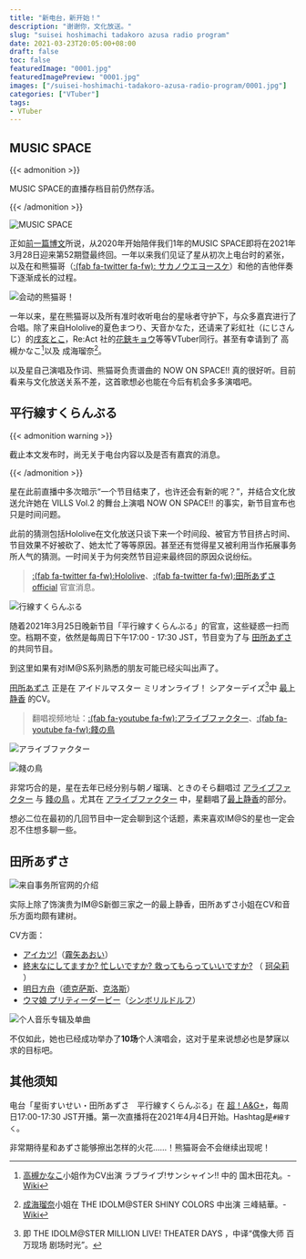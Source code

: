 ```yaml
---
title: "新电台，新开始！"
description: "谢谢你，文化放送。"
slug: "suisei hoshimachi tadakoro azusa radio program"
date: 2021-03-23T20:05:00+08:00
draft: false
toc: false
featuredImage: "0001.jpg"
featuredImagePreview: "0001.jpg"
images: ["/suisei-hoshimachi-tadakoro-azusa-radio-program/0001.jpg"]
categories: ["VTuber"]
tags:
- VTuber
---
```


## MUSIC SPACE

{{< admonition >}}

MUSIC SPACE的直播存档目前仍然存活。

{{< /admonition >}}

![MUSIC SPACE](/happy-birthday-suisei/0003.jpg "星街すいせい MUSIC SPACE")

正如[前一篇博文](/happy-birthday-suisei/)所说，从2020年开始陪伴我们1年的MUSIC SPACE即将在2021年3月28日迎来第52期暨最终回。一年以来我们见证了星从初次上电台时的紧张，以及在和熊猫哥（[:(fab fa-twitter fa-fw): サカノウエヨースケ](https://twitter.com/sakanoueyosuke)）和他的吉他伴奏下逐渐成长的过程。

![会动的熊猫哥！](0002.jpg "会动的熊猫哥！")

一年以来，星在熊猫哥以及所有准时收听电台的星咏者守护下，与众多嘉宾进行了合唱。除了来自Hololive的夏色まつり、天音かなた，还请来了彩虹社（にじさんじ）的[戌亥とこ](https://twitter.com/inui_toko)，Re:Act 社的[花鋏キョウ](https://twitter.com/Kyo_Hanabasami/)等等VTuber同行。甚至有幸请到了 高槻かなこ[^1]以及 成海瑠奈[^2]。

以及星自己演唱及作词、熊猫哥负责谱曲的 NOW ON SPACE!! 真的很好听。目前看来与文化放送关系不差，这首歌想必也能在今后有机会多多演唱吧。

## 平行線すくらんぶる

{{< admonition warning >}}

截止本文发布时，尚无关于电台内容以及是否有嘉宾的消息。

{{< /admonition >}}

星在此前直播中多次暗示“一个节目结束了，也许还会有新的呢？”，并结合文化放送允许她在 VILLS Vol.2 的舞台上演唱 NOW ON SPACE!! 的事实，新节目宣布也只是时间问题。

此前的猜测包括Hololive在文化放送只谈下来一个时间段、被官方节目挤占时间、节目效果不好被砍了、她太忙了等等原因。甚至还有觉得星又被利用当作拓展事务所人气的猜测。一时间关于为何突然节目迎来最终回的原因众说纷纭。

> [:(fab fa-twitter fa-fw):Hololive](https://twitter.com/hololivetv/status/1375327563229274112)、[:(fab fa-twitter fa-fw):田所あずさofficial](https://twitter.com/AzusaTadokoro/status/1375053223367634947) 官宣消息。

![行線すくらんぶる](0003.jpg "「星街すいせい・田所あずさ 平行線すくらんぶる」")

随着2021年3月25日晚新节目「平行線すくらんぶる」的官宣，这些疑惑一扫而空。档期不变，依然是每周日下午17:00 - 17:30 JST，节目变为了与 [田所あずさ](https://www.wikiwand.com/ja/田所あずさ) 的共同节目。

到这里如果有对IM@S系列熟悉的朋友可能已经尖叫出声了。

[田所あずさ](https://www.wikiwand.com/ja/田所あずさ) 正是在 アイドルマスター ミリオンライブ！ シアターデイズ[^3]中 [最上静香](https://millionlive.info/?最上静香) 的CV。

> 翻唱视频地址：[:(fab fa-youtube fa-fw):アライブファクター](https://www.youtube.com/watch?v=a9EZ2KFTbYM)、[:(fab fa-youtube fa-fw):餞の鳥](https://www.youtube.com/watch?v=5yDNEmcKQFY)

![アライブファクター](0005.jpg "アライブファクター / 如月千早(CV.今井麻美)、最上静香(CV.田所あずさ)")

![餞の鳥](0004.jpg "餞の鳥 / D/Zeal [ジュリア (CV.愛美)、最上静香 (CV.田所あずさ)]")

非常巧合的是，星在去年已经分别与朝ノ瑠璃、ときのそら翻唱过 [アライブファクター](https://www.youtube.com/watch?v=a9EZ2KFTbYM) 与 [餞の鳥](https://www.youtube.com/watch?v=5yDNEmcKQFY) 。尤其在 [アライブファクター](https://www.youtube.com/watch?v=a9EZ2KFTbYM) 中，星翻唱了[最上静香](https://millionlive.info/?最上静香)的部分。

想必二位在最初的几回节目中一定会聊到这个话题，素来喜欢IM@S的星也一定会忍不住想多聊一些。

## 田所あずさ

![来自事务所官网的介绍](0006.jpg "来自事务所官网的介绍")

实际上除了饰演贵为IM@S新御三家之一的最上静香，田所あずさ小姐在CV和音乐方面均颇有建树。

CV方面：
 - [アイカツ!](https://www.wikiwand.com/ja/アイカツ!_(アニメ))（[霧矢あおい](http://www.aikatsu.net/03/character/05.html)）
 - [終末なにしてますか? 忙しいですか? 救ってもらっていいですか?](https://www.wikiwand.com/ja/終末なにしてますか?_忙しいですか?_救ってもらっていいですか?) （ [珂朵莉](http://sukasuka-anime.com/chara/chtholly.html) ）
 - [明日方舟](https://www.wikiwand.com/ja/アークナイツ)（[德克萨斯](https://kokodayo.fun/details/char_102_texas)、[克洛斯](https://kokodayo.fun/details/char_124_kroos)）
 - [ウマ娘 プリティーダービー](https://www.wikiwand.com/ja/ウマ娘_プリティーダービー)（[シンボリルドルフ](https://umamusume.jp/character/detail/?name=symbolirudolf)）

![个人音乐专辑及单曲](0007.jpg "个人音乐专辑及单曲")

不仅如此，她也已经成功举办了**10场**个人演唱会，这对于星来说想必也是梦寐以求的目标吧。

## 其他须知

电台「星街すいせい・田所あずさ　平行線すくらんぶる」在 [超！A&G+](http://agqr.jp/)，每周日17:00-17:30 JST开播。第一次直播将在2021年4月4日开始。Hashtag是`#線すく`。

非常期待星和あずさ能够擦出怎样的火花……！熊猫哥会不会继续出现呢！

[^1]: [高槻かなこ](https://twitter.com/Kanako_tktk)小姐作为CV出演 ラブライブ!サンシャイン!! 中的 国木田花丸。- [Wiki](https://www.wikiwand.com/ja/高槻かなこ)

[^2]: [成海瑠奈](https://twitter.com/runanoakami)小姐在 THE IDOLM@STER SHINY COLORS 中出演 三峰結華。- [Wiki](https://www.wikiwand.com/ja/成海瑠奈)

[^3]: 即 THE IDOLM@STER MILLION LIVE! THEATER DAYS ，中译“偶像大师 百万现场 剧场时光”。
